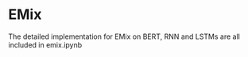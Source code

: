 # EMix

The detailed implementation for EMix on BERT, RNN and LSTMs are all included in emix.ipynb




